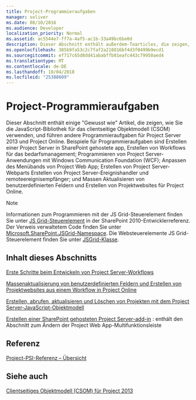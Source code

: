 ```yaml
---
title: Project-Programmieraufgaben
manager: soliver
ms.date: 08/10/2016
ms.audience: Developer
localization_priority: Normal
ms.assetid: ac5544e7-ff7a-4af5-ac1b-33a49bc6be0d
description: Dieser Abschnitt enthält außerdem-Toarticles, die zeigen, wie Sie die JavaScript-Bibliothek für das clientseitige Objektmodell (CSOM) verwenden, und führen andere Programmieraufgaben für Project Server 2013 und Project Online. Beispiele für Programmieraufgaben sind Erstellen einer Project Server in SharePoint gehostete app, Erstellen von Workflows für das bedarfsmanagement; Programmieren von Project Server-Anwendungen mit Windows Communication Foundation (WCF); Anpassen des Menübands von Project Web App; Erstellen von Project Server-Webparts Erstellen von Project Server-Ereignishandler und remoteereignisempfänger; und Massen Aktualisieren von benutzerdefinierten Feldern und Erstellen von Projektwebsites für Project Online.
ms.openlocfilehash: 385b9fa53c2c7faf2a218816bf4d3f0499b9ecd1
ms.sourcegitcommit: ef717c65d8dd41ababffb01eafc443c79950aed4
ms.translationtype: MT
ms.contentlocale: de-DE
ms.lasthandoff: 10/04/2018
ms.locfileid: "25388609"
---
```

# <a name="project-programming-tasks"></a>Project-Programmieraufgaben

Dieser Abschnitt enthält einige "Gewusst wie" Artikel, die zeigen, wie Sie die JavaScript-Bibliothek für das clientseitige Objektmodell (CSOM) verwenden, und führen andere Programmieraufgaben für Project Server 2013 und Project Online. Beispiele für Programmieraufgaben sind Erstellen einer Project Server in SharePoint gehostete app, Erstellen von Workflows für das bedarfsmanagement; Programmieren von Project Server-Anwendungen mit Windows Communication Foundation (WCF); Anpassen des Menübands von Project Web App; Erstellen von Project Server-Webparts Erstellen von Project Server-Ereignishandler und remoteereignisempfänger; und Massen Aktualisieren von benutzerdefinierten Feldern und Erstellen von Projektwebsites für Project Online.
  
> [!NOTE]
> Informationen zum Programmieren mit der JS Grid-Steuerelement finden Sie unter [JS Grid-Steuerelement](https://msdn.microsoft.com/library/ee535898%28office.14%29.aspx) in der SharePoint 2010-Entwicklerreferenz. Der Verweis verwaltetem Code finden Sie unter [Microsoft.SharePoint.JSGrid-Namespace](https://msdn.microsoft.com/library/microsoft.sharepoint.jsgrid%28Office.15%29.aspx). Die Websteuerelemente JS Grid-Steuerelement finden Sie unter [JSGrid-Klasse](https://msdn.microsoft.com/library/microsoft.sharepoint.webcontrols.jsgrid%28Office.15%29.aspx). 
  
## <a name="in-this-section"></a>Inhalt dieses Abschnitts

[Erste Schritte beim Entwickeln von Project Server-Workflows](getting-started-developing-project-server-workflows.md)
  
[Massenaktualisierung von benutzerdefinierten Feldern und Erstellen von Projektwebsites aus einem Workflow in Project Online](bulk-update-custom-fields-and-create-project-sites-from-workflow-in-project.md)
  
[Erstellen, abrufen, aktualisieren und Löschen von Projekten mit dem Project Server-JavaScript-Objektmodell](create-retrieve-update-delete-projects-using-project-server-javascript.md)
  
[Erstellen einer SharePoint gehosteten Project Server-add-in](create-a-sharepoint-hosted-project-server-add-in.md) : enthält den Abschnitt zum Ändern der Project Web App-Multifunktionsleiste 
  
## <a name="reference"></a>Referenz

[Project-PSI-Referenz – Übersicht](project-psi-reference-overview.md)
  
## <a name="see-also"></a>Siehe auch



[Clientseitiges Objektmodell (CSOM) für Project 2013](client-side-object-model-csom-for-project-2013.md)

